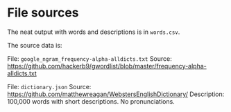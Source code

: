 # File sources

The neat output with words and descriptions is in `words.csv`.

The source data is:

File: `google_ngram_frequency-alpha-alldicts.txt`
Source: https://github.com/hackerb9/gwordlist/blob/master/frequency-alpha-alldicts.txt

File: `dictionary.json`
Source: https://github.com/matthewreagan/WebstersEnglishDictionary/
Description: 100,000 words with short descriptions. No pronunciations.

